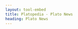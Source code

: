 ```yaml
---
layout: tool-embed
title: Platopedia - Plato News
heading: Plato News
---
```


<div id="tool_embed_div_default" data-url="https://client-web.platocdn.com/news" data-height="0"></div>